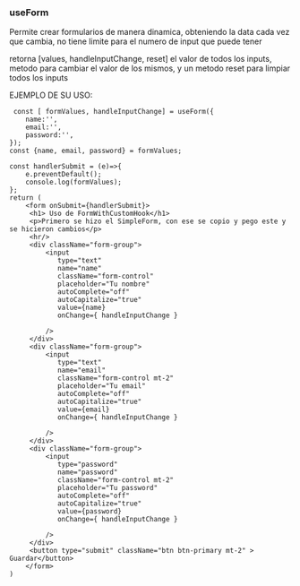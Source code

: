 ### useForm

Permite crear formularios de manera dinamica, obteniendo la data cada vez que cambia, no tiene limite para el numero de input que puede tener

retorna [values, handleInputChange, reset] el valor de todos los inputs, metodo para cambiar el valor de los mismos, y un metodo reset para limpiar todos los inputs

EJEMPLO DE SU USO:

     const [ formValues, handleInputChange] = useForm({
        name:'',
        email:'',
        password:'',
    });
    const {name, email, password} = formValues;

    const handlerSubmit = (e)=>{
        e.preventDefault();
        console.log(formValues);
    };
    return (
        <form onSubmit={handlerSubmit}>
         <h1> Uso de FormWithCustomHook</h1>
         <p>Primero se hizo el SimpleForm, con ese se copio y pego este y se hicieron cambios</p>
         <hr/>
         <div className="form-group">
             <input
                type="text"
                name="name"
                className="form-control"
                placeholder="Tu nombre"
                autoComplete="off"
                autoCapitalize="true"
                value={name}
                onChange={ handleInputChange }

             />
         </div>
         <div className="form-group">
             <input
                type="text"
                name="email"
                className="form-control mt-2"
                placeholder="Tu email"
                autoComplete="off"
                autoCapitalize="true"
                value={email}
                onChange={ handleInputChange }

             />
         </div>
         <div className="form-group">
             <input
                type="password"
                name="password"
                className="form-control mt-2"
                placeholder="Tu password"
                autoComplete="off"
                autoCapitalize="true"
                value={password}
                onChange={ handleInputChange }

             />
         </div>
         <button type="submit" className="btn btn-primary mt-2" > Guardar</button>
        </form>
    )